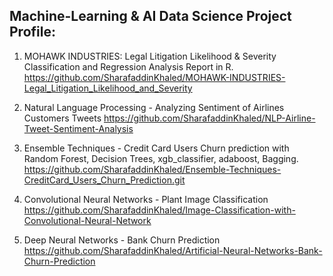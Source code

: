 ## Machine-Learning & AI Data Science Project Profile:


1. MOHAWK INDUSTRIES: Legal Litigation Likelihood & Severity Classification and Regression Analysis Report in R. 
https://github.com/SharafaddinKhaled/MOHAWK-INDUSTRIES-Legal_Litigation_Likelihood_and_Severity


2. Natural Language Processing - Analyzing Sentiment of Airlines Customers Tweets
 https://github.com/SharafaddinKhaled/NLP-Airline-Tweet-Sentiment-Analysis
 
 3. Ensemble Techniques - Credit Card Users Churn prediction with Random Forest, Decision Trees, xgb_classifier, adaboost, Bagging.
 https://github.com/SharafaddinKhaled/Ensemble-Techniques-CreditCard_Users_Churn_Prediction.git
 
 4. Convolutional Neural Networks - Plant Image Classification 
 https://github.com/SharafaddinKhaled/Image-Classification-with-Convolutional-Neural-Network
 
 5. Deep Neural Networks - Bank Churn Prediction
 https://github.com/SharafaddinKhaled/Artificial-Neural-Networks-Bank-Churn-Prediction
